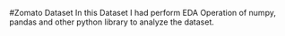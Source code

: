 #Zomato Dataset
In this Dataset I had perform EDA Operation of numpy, pandas and other python library to analyze the dataset.
